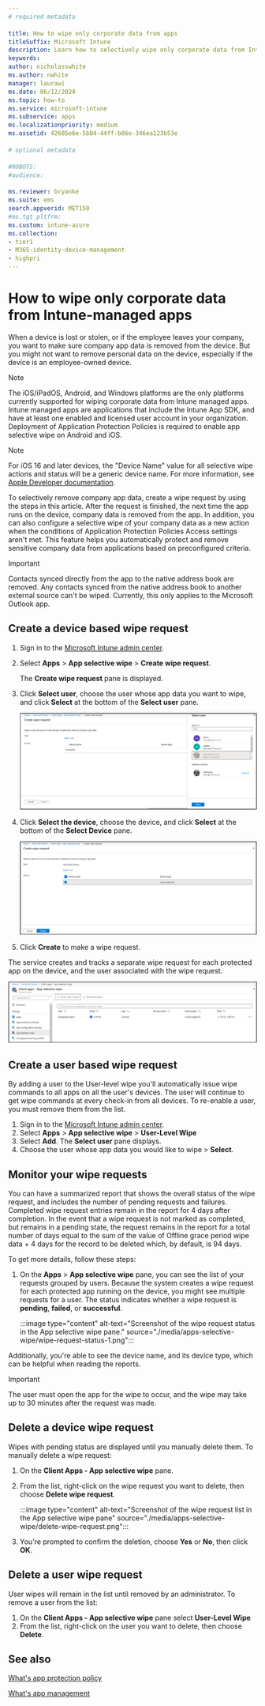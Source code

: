 ```yaml
---
# required metadata

title: How to wipe only corporate data from apps
titleSuffix: Microsoft Intune
description: Learn how to selectively wipe only corporate data from Intune-managed apps with Microsoft Intune.
keywords:
author: nicholasswhite
ms.author: nwhite
manager: laurawi
ms.date: 06/12/2024
ms.topic: how-to
ms.service: microsoft-intune
ms.subservice: apps
ms.localizationpriority: medium
ms.assetid: 42605e6e-5b84-44ff-b86e-346ea123b53e

# optional metadata

#ROBOTS:
#audience:

ms.reviewer: bryanke
ms.suite: ems
search.appverid: MET150
#ms.tgt_pltfrm:
ms.custom: intune-azure
ms.collection:
- tier1
- M365-identity-device-management
- highpri
---
```


# How to wipe only corporate data from Intune-managed apps

When a device is lost or stolen, or if the employee leaves your company, you want to make sure company app data is removed from the device. But you might not want to remove personal data on the device, especially if the device is an employee-owned device.

>[!NOTE]
> The iOS/iPadOS, Android, and Windows platforms are the only platforms currently supported for wiping corporate data from Intune managed apps. Intune managed apps are applications that include the Intune App SDK, and have at least one enabled and licensed user account in your organization. Deployment of Application Protection Policies is required to enable app selective wipe on Android and iOS.

> [!NOTE]
> For iOS 16 and later devices, the "Device Name" value for all selective wipe actions and status will be a generic device name.  For more information, see [Apple Developer documentation](https://developer.apple.com/documentation/uikit/uidevice/1620015-name).

To selectively remove company app data, create a wipe request by using the steps in this article. After the request is finished, the next time the app runs on the device, company data is removed from the app. In addition, you can also configure a selective wipe of your company data as a new action when the conditions of Application Protection Policies Access settings aren't met. This feature helps you automatically protect and remove sensitive company data from applications based on preconfigured criteria.

>[!IMPORTANT]
> Contacts synced directly from the app to the native address book are removed. Any contacts synced from the native address book to another external source can't be wiped. Currently, this only applies to the Microsoft Outlook app.

## Create a device based wipe request

1. Sign in to the [Microsoft Intune admin center](https://go.microsoft.com/fwlink/?linkid=2109431).
2. Select **Apps** > **App selective wipe** > **Create wipe request**.

   The **Create wipe request** pane is displayed.

3. Click **Select user**, choose the user whose app data you want to wipe, and click **Select** at the bottom of the **Select user** pane.

    ![Screenshot of the 'Select user' pane](./media/apps-selective-wipe/apps-selective-wipe-01.png)

4. Click **Select the device**, choose the device, and click **Select** at the bottom of the **Select Device** pane.

    ![Screenshot of 'Create wipe request' pane where device is selected](./media/apps-selective-wipe/apps-selective-wipe-02.png)

5. Click **Create** to make a wipe request.

The service creates and tracks a separate wipe request for each protected app on the device, and the user associated with the wipe request.

   ![Screenshot of 'Client apps - App selective wipe' pane](./media/apps-selective-wipe/apps-selective-wipe-03.png)

## Create a user based wipe request

By adding a user to the User-level wipe you'll automatically issue wipe commands to all apps on all the user's devices.  The user will continue to get wipe commands at every check-in from all devices.  To re-enable a user, you must remove them from the list.

1. Sign in to the [Microsoft Intune admin center](https://go.microsoft.com/fwlink/?linkid=2109431).
2. Select **Apps** > **App selective wipe** > **User-Level Wipe**
3. Select **Add**. The **Select user** pane displays.
4. Choose the user whose app data you would like to wipe > **Select**.

## Monitor your wipe requests

You can have a summarized report that shows the overall status of the wipe request, and includes the number of pending requests and failures. Completed wipe request entries remain in the report for 4 days after completion. In the event that a wipe request is not marked as completed, but remains in a pending state, the request remains in the report for a total number of days equal to the sum of the value of Offline grace period wipe data + 4 days for the record to be deleted which, by default, is 94 days.

To get more details, follow these steps:

1. On the **Apps** > **App selective wipe** pane, you can see the list of your requests grouped by users. Because the system creates a wipe request for each protected app running on the device, you might see multiple requests for a user. The status indicates whether a wipe request is **pending**, **failed**, or **successful**.

   :::image type="content" alt-text="Screenshot of the wipe request status in the App selective wipe pane." source="./media/apps-selective-wipe/wipe-request-status-1.png":::

Additionally, you're able to see the device name, and its device type, which can be helpful when reading the reports.

>[!IMPORTANT]
> The user must open the app for the wipe to occur, and the wipe may take up to 30 minutes after the request was made.

## Delete a device wipe request

Wipes with pending status are displayed until you manually delete them. To manually delete a wipe request:

1. On the **Client Apps - App selective wipe** pane.

2. From the list, right-click on the wipe request you want to delete, then choose **Delete wipe request**.

   :::image type="content" alt-text="Screenshot of the wipe request list in the App selective wipe pane" source="./media/apps-selective-wipe/delete-wipe-request.png":::

3. You're prompted to confirm the deletion, choose **Yes** or **No**, then click **OK**.

## Delete a user wipe request

User wipes will remain in the list until removed by an administrator. To remove a user from the list:

1. On the **Client Apps - App selective wipe** pane select **User-Level Wipe**
2. From the list, right-click on the user you want to delete, then choose **Delete**.

## See also

[What's app protection policy](app-protection-policy.md)

[What's app management](app-management.md)
